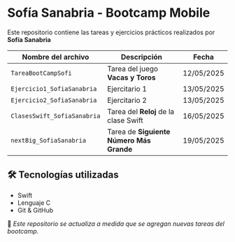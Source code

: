 # Sofía Sanabria - Bootcamp Mobile

Este repositorio contiene las tareas y ejercicios prácticos realizados por **Sofía Sanabria**

| Nombre del archivo              | Descripción                                                | Fecha       |
|--------------------------------|------------------------------------------------------------|-------------|
| `TareaBootCampSofi`            | Tarea del juego **Vacas y Toros**                          | 12/05/2025  |
| `Ejercicio1_SofiaSanabria`     | Ejercitario 1                                              | 13/05/2025  |
| `Ejercicio2_SofiaSanabria`     | Ejercitario 2                                              | 13/05/2025  |
| `ClasesSwift_SofiaSanabria`    | Tarea del **Reloj** de la clase Swift                      | 16/05/2025  |
| `nextBig_SofiaSanabria`        | Tarea de **Siguiente Número Más Grande**                   | 19/05/2025  |

## 🛠️ Tecnologías utilizadas

- Swift
- Lenguaje C
- Git & GitHub


📌 *Este repositorio se actualiza a medida que se agregan nuevas tareas del bootcamp.*

